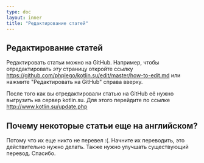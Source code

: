 ```yaml
---
type: doc
layout: inner
title: "Редактирование статей"
---
```


## Редактирование статей

Редактировать статьи можно на GitHub. Например, чтобы отредактировать *эту* страницу откройте ссылку https://github.com/phplego/kotlin.su/edit/master/how-to-edit.md или нажмите "Редактировать на GitHub" справа вверху.

После того как вы отредактировали статью на GitHub её нужно выгрузить на сервер kotlin.su. Для этого перейдите по ссылке http://www.kotlin.su/update.php

## Почему некоторые статьи еще на английском?
Потому что их еще никто не перевел :(. Начните их переводить, это действительно нужно делать. Также нужно улучшать существующий перевод. Спасибо.
